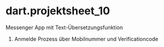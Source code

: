 # dart.projektsheet_10

Messenger App mit Text-Übersetzungsfunktion

1. Anmelde Prozess über Mobilnummer und Verificationcode
